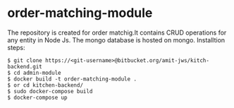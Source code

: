 # order-matching-module
The repository is created for order matchig.It contains  CRUD operations for any entity in Node Js.
The mongo database is hosted on mongo.
Installtion steps:

    $ git clone https://<git-username>@bitbucket.org/amit-jws/kitch-backend.git
    $ cd admin-module
    $ docker build -t order-matching-module .
    $ or cd kitchen-backend/
    $ sudo docker-compose build
    $ docker-compose up